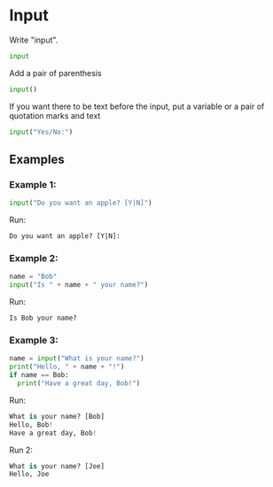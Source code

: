 # Input

Write "input".

```python
input
```

Add a pair of parenthesis

```python
input()
```

If you want there to be text before the input, put a variable or a pair of quotation marks and text

```python
input("Yes/No:")
```


## Examples

### Example 1:
```python
input("Do you want an apple? [Y|N]")
```
Run:
```
Do you want an apple? [Y|N]: 
```

### Example 2:
```python
name = "Bob"
input("Is " + name + " your name?")
```
Run:
```
Is Bob your name?
```


### Example 3:
```python
name = input("What is your name?")
print("Hello, " + name + "!")
if name == Bob:
  print("Have a great day, Bob!")
```
Run:
```python
What is your name? [Bob]
Hello, Bob!
Have a great day, Bob!
```
Run 2:
```python
What is your name? [Joe]
Hello, Joe
```
